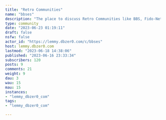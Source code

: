 ```yaml
---
title: "Retro Communities" 
name: "bbses"
description: "The place to discuss Retro Communities like BBS, Fido-Net, Metrolink, Doors games and old forums/technology and even ANSI art. “Retro Communities” is not just about old technologies, it’s also about the “feel” of those older communities. Text walls are allowed, asking questions is encouraged. Making a mistake is not a tragedy. You are welcome here! [BBS Corner](https://bbscorner.com/bbs-sysops-zone/bbs-sysops-faq/) [FidoNet Wiki](https://en.wikipedia.org/wiki/FidoNet#) [BBS Guide](https://www.telnetbbsguide.com/) [Tradewars 2002](http://www.tradewars.com/default.html) [ANSI Art Wiki](https://en.wikipedia.org/wiki/ANSI_art) [BBS Documentary](https://archive.org/details/BBS.The.Documentary/BBS.The.Documentary.ep1.avi)"
type: community
date: "2023-06-23 01:19:11"
draft: false
nsfw: false
actor_id: "https://lemmy.dbzer0.com/c/bbses"
host: lemmy.dbzer0.com
lastmod: "2023-06-18 14:38:06"
published: "2023-06-16 23:33:34"
subscribers: 120
posts: 9
comments: 21
weight: 9
dau: 3
wau: 15
mau: 15
instances:
- "lemmy_dbzer0_com"
tags: 
- "lemmy_dbzer0_com"

---
```


